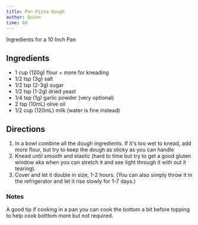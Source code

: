 ```yaml
---
title: Pan Pizza Dough
author: Quinn
time: 60
---
```


Ingredients for a 10 Inch Pan


<section markdown="1">

## Ingredients

- 1 cup (120g) flour + more for kneading 
- 1/2 tsp (3g) salt
- 1/2 tsp (2-3g) sugar
- 1/2 tsp (1-2g) dried yeast
- 1/4 tsp (1g) garlic powder (very optional)
- 2 tsp (10mL) olive oil
- 1/2 cup (120mL) milk (water is fine instead)

</section>

## Directions

1. In a bowl combine all the dough ingredients. If it's too wet to knead, add more flour, but try to keep the dough as sticky as you can handle  
2. Knead until smooth and elastic (hard to time but try to get a good gluten window aka when you can stretch it and see light through it with out it tearing).
3. Cover and let it double in size, 1-2 hours. (You can also simply throw it in the refrigerator and let it rise slowly for 1-7 days.)

### Notes

A good tip if cooking in a pan you can cook the bottom a bit before topping to help cook botttom more but not required.
